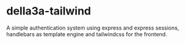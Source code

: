 # della3a-tailwind

A simple authentication system using express and express sessions, handlebars as template engine and tailwindcss for the frontend. 

